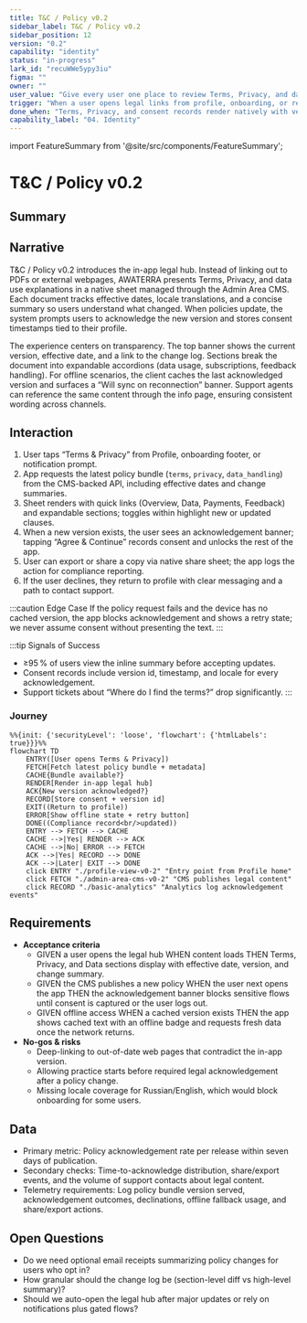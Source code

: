```yaml
---
title: T&C / Policy v0.2
sidebar_label: T&C / Policy v0.2
sidebar_position: 12
version: "0.2"
capability: "identity"
status: "in-progress"
lark_id: "recuWWe5ypy3iu"
figma: ""
owner: ""
user_value: "Give every user one place to review Terms, Privacy, and data practices without leaving the app."
trigger: "When a user opens legal links from profile, onboarding, or reminders."
done_when: "Terms, Privacy, and consent records render natively with versioning, localization, and CMS-driven updates."
capability_label: "04. Identity"
---
```


import FeatureSummary from '@site/src/components/FeatureSummary';

# T&C / Policy v0.2

## Summary

<FeatureSummary />

## Narrative
T&C / Policy v0.2 introduces the in-app legal hub. Instead of linking out to PDFs or external webpages, AWATERRA presents Terms, Privacy, and data use explanations in a native sheet managed through the Admin Area CMS. Each document tracks effective dates, locale translations, and a concise summary so users understand what changed. When policies update, the system prompts users to acknowledge the new version and stores consent timestamps tied to their profile.

The experience centers on transparency. The top banner shows the current version, effective date, and a link to the change log. Sections break the document into expandable accordions (data usage, subscriptions, feedback handling). For offline scenarios, the client caches the last acknowledged version and surfaces a “Will sync on reconnection” banner. Support agents can reference the same content through the info page, ensuring consistent wording across channels.

## Interaction
1. User taps “Terms & Privacy” from Profile, onboarding footer, or notification prompt.
2. App requests the latest policy bundle (`terms`, `privacy`, `data_handling`) from the CMS-backed API, including effective dates and change summaries.
3. Sheet renders with quick links (Overview, Data, Payments, Feedback) and expandable sections; toggles within highlight new or updated clauses.
4. When a new version exists, the user sees an acknowledgement banner; tapping “Agree & Continue” records consent and unlocks the rest of the app.
5. User can export or share a copy via native share sheet; the app logs the action for compliance reporting.
6. If the user declines, they return to profile with clear messaging and a path to contact support.

:::caution Edge Case
If the policy request fails and the device has no cached version, the app blocks acknowledgement and shows a retry state; we never assume consent without presenting the text.
:::

:::tip Signals of Success
- ≥95 % of users view the inline summary before accepting updates.
- Consent records include version id, timestamp, and locale for every acknowledgement.
- Support tickets about “Where do I find the terms?” drop significantly.
:::

### Journey

```mermaid
%%{init: {'securityLevel': 'loose', 'flowchart': {'htmlLabels': true}}}%%
flowchart TD
    ENTRY([User opens Terms & Privacy])
    FETCH[Fetch latest policy bundle + metadata]
    CACHE{Bundle available?}
    RENDER[Render in-app legal hub]
    ACK{New version acknowledged?}
    RECORD[Store consent + version id]
    EXIT((Return to profile))
    ERROR[Show offline state + retry button]
    DONE((Compliance record<br/>updated))
    ENTRY --> FETCH --> CACHE
    CACHE -->|Yes| RENDER --> ACK
    CACHE -->|No| ERROR --> FETCH
    ACK -->|Yes| RECORD --> DONE
    ACK -->|Later| EXIT --> DONE
    click ENTRY "./profile-view-v0-2" "Entry point from Profile home"
    click FETCH "./admin-area-cms-v0-2" "CMS publishes legal content"
    click RECORD "./basic-analytics" "Analytics log acknowledgement events"
```

## Requirements
- **Acceptance criteria**
  - GIVEN a user opens the legal hub WHEN content loads THEN Terms, Privacy, and Data sections display with effective date, version, and change summary.
  - GIVEN the CMS publishes a new policy WHEN the user next opens the app THEN the acknowledgement banner blocks sensitive flows until consent is captured or the user logs out.
  - GIVEN offline access WHEN a cached version exists THEN the app shows cached text with an offline badge and requests fresh data once the network returns.
- **No-gos & risks**
  - Deep-linking to out-of-date web pages that contradict the in-app version.
  - Allowing practice starts before required legal acknowledgement after a policy change.
  - Missing locale coverage for Russian/English, which would block onboarding for some users.

## Data
- Primary metric: Policy acknowledgement rate per release within seven days of publication.
- Secondary checks: Time-to-acknowledge distribution, share/export events, and the volume of support contacts about legal content.
- Telemetry requirements: Log policy bundle version served, acknowledgement outcomes, declinations, offline fallback usage, and share/export actions.

## Open Questions
- Do we need optional email receipts summarizing policy changes for users who opt in?
- How granular should the change log be (section-level diff vs high-level summary)?
- Should we auto-open the legal hub after major updates or rely on notifications plus gated flows?
